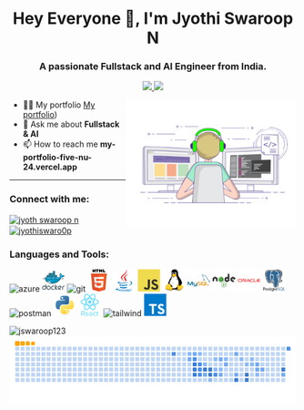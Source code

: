 <h1 align="center">Hey Everyone 👋, I'm Jyothi Swaroop N</h1>


<h3 align="center">A passionate Fullstack and AI Engineer from India.</h3>

<p align="center">
  <a href="https://github.com/jswaroop123">
    <img src="https://img.shields.io/github/followers/jswaroop123?label=Follow&style=social" />
  </a>
  <a href="https://linkedin.com/in/jyothi-swaroop-n-9446912a9">
    <img src="https://img.shields.io/badge/LinkedIn-Jyothi%20Swaroop%20N-blue?logo=linkedin&style=flat-square" />
  </a>
</p>

<img align="right" alt="Coding" width="300" src="https://raw.githubusercontent.com/devSouvik/devSouvik/master/gif3.gif">


- 👨‍💻 My portfolio [My portfolio](https://vercel.com/jyothi-swaroop-ns-projects/my-portfolio))
- 💬 Ask me about **Fullstack & AI**  
- 📫 How to reach me **my-portfolio-five-nu-24.vercel.app**
---
<h3 align="left">Connect with me:</h3>
<p align="left">
<a href="https://linkedin.com/in/jyothi-swaroop-n-9446912a9" target="blank"><img align="center" src="https://raw.githubusercontent.com/rahuldkjain/github-profile-readme-generator/master/src/images/icons/Social/linked-in-alt.svg" alt="jyoth swaroop n" height="30" width="40" /></a>
<a href="https://instagram.com/jyothiswaro0p" target="blank"><img align="center" src="https://raw.githubusercontent.com/rahuldkjain/github-profile-readme-generator/master/src/images/icons/Social/instagram.svg" alt="jyothiswaro0p" height="30" width="40" /></a>
</p>



<h3 align="left">Languages and Tools:</h3>
<p align="left"> 
    <img src="https://www.vectorlogo.zone/logos/microsoft_azure/microsoft_azure-icon.svg" alt="azure" width="40" height="40"/>  
    <img src="https://raw.githubusercontent.com/devicons/devicon/master/icons/docker/docker-original-wordmark.svg" alt="docker" width="40" height="40"/> 
    <img src="https://www.vectorlogo.zone/logos/git-scm/git-scm-icon.svg" alt="git" width="40" height="40"/>
    <img src="https://raw.githubusercontent.com/devicons/devicon/master/icons/html5/html5-original-wordmark.svg" alt="html5" width="40" height="40"/>
    <img src="https://raw.githubusercontent.com/devicons/devicon/master/icons/java/java-original.svg" alt="java" width="40" height="40"/>
    <img src="https://raw.githubusercontent.com/devicons/devicon/master/icons/javascript/javascript-original.svg" alt="javascript" width="40" height="40"/> 
    <img src="https://raw.githubusercontent.com/devicons/devicon/master/icons/linux/linux-original.svg" alt="linux" width="40" height="40"/> 
    <img src="https://raw.githubusercontent.com/devicons/devicon/master/icons/mysql/mysql-original-wordmark.svg" alt="mysql" width="40" height="40"/> 
    <img src="https://raw.githubusercontent.com/devicons/devicon/master/icons/nodejs/nodejs-original-wordmark.svg" alt="nodejs" width="40" height="40"/> 
    <img src="https://raw.githubusercontent.com/devicons/devicon/master/icons/oracle/oracle-original.svg" alt="oracle" width="40" height="40"/> 
    <img src="https://raw.githubusercontent.com/devicons/devicon/master/icons/postgresql/postgresql-original-wordmark.svg" alt="postgresql" width="40" height="40"/> 
    <img src="https://www.vectorlogo.zone/logos/getpostman/getpostman-icon.svg" alt="postman" width="40" height="40"/> 
    <img src="https://raw.githubusercontent.com/devicons/devicon/master/icons/python/python-original.svg" alt="python" width="40" height="40"/> 
    <img src="https://raw.githubusercontent.com/devicons/devicon/master/icons/react/react-original-wordmark.svg" alt="react" width="40" height="40"/> 
    <img src="https://www.vectorlogo.zone/logos/tailwindcss/tailwindcss-icon.svg" alt="tailwind" width="40" height="40"/> 
    <img src="https://raw.githubusercontent.com/devicons/devicon/master/icons/typescript/typescript-original.svg" alt="typescript" width="40" height="40"/>
</p>

<p><img align="left" src="https://github-readme-stats.vercel.app/api/top-langs?username=jswaroop123&show_icons=true&locale=en&layout=compact" alt="jswaroop123" /></p>
 
![snake gif](https://github.com/jswaroop123/jswaroop123/blob/output/github-contribution-grid-snake.gif)
